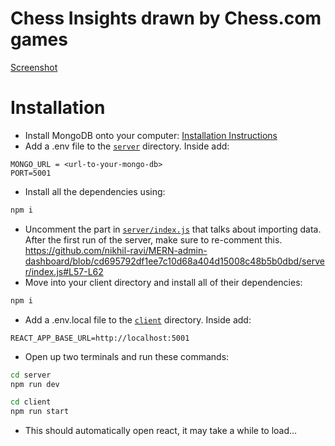 # Chess Insights drawn by Chess.com games

[Screenshot](./screenshot.png)

# Installation

- Install MongoDB onto your computer: [Installation Instructions](https://www.mongodb.com/docs/manual/administration/install-community/)
- Add a .env file to the [`server`](/server/) directory. Inside add:

```env
MONGO_URL = <url-to-your-mongo-db>
PORT=5001
```

- Install all the dependencies using:

```zsh
npm i
```
- Uncomment the part in [`server/index.js`](server/index.js) that talks about importing data. After the first run of the server, make sure to re-comment this.  
https://github.com/nikhil-ravi/MERN-admin-dashboard/blob/cd695792df1ee7c10d68a404d15008c48b5b0dbd/server/index.js#L57-L62
- Move into your client directory and install all of their dependencies:

```zsh
npm i
```
- Add a .env.local file to the [`client`](client/) directory. Inside add:

```env
REACT_APP_BASE_URL=http://localhost:5001
```

- Open up two terminals and run these commands:

```zsh
cd server
npm run dev
```

```zsh
cd client
npm run start
```

- This should automatically open react, it may take a while to load...